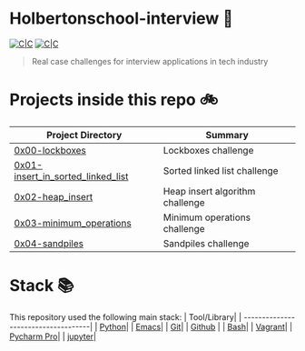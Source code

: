 # Holbertonschool-interview :rocket:

[![C|C](https://img.shields.io/badge/C-82.2%25-orange.svg)](https://sourcerer.io/edward0rtiz) [![C|C](https://img.shields.io/badge/Python-17.8%25-blue.svg)](https://sourcerer.io/edward0rtiz) 
> Real case challenges for interview applications in tech industry

# Projects inside this repo :bike:

| Project Directory| Summary |
| ------------------------------------|----| 
| [0x00-lockboxes](https://github.com/edward0rtiz/holbertonschool-interview/tree/master/0x00-lockboxes)| Lockboxes challenge | 
| [0x01-insert_in_sorted_linked_list](https://github.com/edward0rtiz/holbertonschool-interview/tree/master/0x01-insert_in_sorted_linked_list)| Sorted linked list challenge | 
| [0x02-heap_insert](https://github.com/edward0rtiz/holbertonschool-interview/tree/master/0x02-heap_insert)| Heap insert algorithm challenge | 
| [0x03-minimum_operations](https://github.com/edward0rtiz/holbertonschool-interview/tree/master/0x03-minimum_operations)| Minimum operations challenge | 
| [0x04-sandpiles](https://github.com/edward0rtiz/holbertonschool-interview/tree/master/0x04-sandpiles)| Sandpiles challenge | 


# Stack :books:

This repository used the following main stack:
| Tool/Library| 
| ------------------------------------| 
| [Python](https://www.python.org/)|
| [Emacs](https://www.gnu.org/software/emacs/)| 
| [Git](https://git-scm.com/)| 
| [Github](https://github.com/) | 
| [Bash](https://www.gnu.org/software/bash/)| 
| [Vagrant](https://www.vagrantup.com/)|
| [Pycharm Pro](https://www.jetbrains.com/pycharm/)|
| [jupyter](https://jupyter.org/)|






